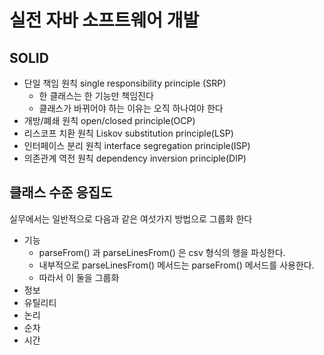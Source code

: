 # 실전 자바 소프트웨어 개발

## SOLID
- 단일 책임 원칙 single responsibility principle (SRP)
	- 한 클래스는 한 기능만 책임진다
	- 클래스가 바뀌어야 하는 이유는 오직 하나여야 한다
- 개방/폐쇄 원칙 open/closed principle(OCP)
- 리스코프 치환 원칙 Liskov substitution principle(LSP)
- 인터페이스 분리 원칙 interface segregation principle(ISP)
- 의존관계 역전 원칙 dependency inversion principle(DIP)

## 클래스 수준 응집도

실무에서는 일반적으로 다음과 같은 여섯가지 방법으로 그룹화 한다
-  기능
	- parseFrom() 과 parseLinesFrom() 은 csv 형식의 행을 파싱한다. 
	- 내부적으로 parseLinesFrom() 메서드는 parseFrom() 메서드를 사용한다.
	- 따라서 이 둘을 그룹화
- 정보
- 유틸리티
- 논리
- 순차
- 시간


<!--stackedit_data:
eyJoaXN0b3J5IjpbLTc5NjE3MTQ4NiwxNDE0ODU4NjA2LC01Nz
E0Nzk0MTNdfQ==
-->